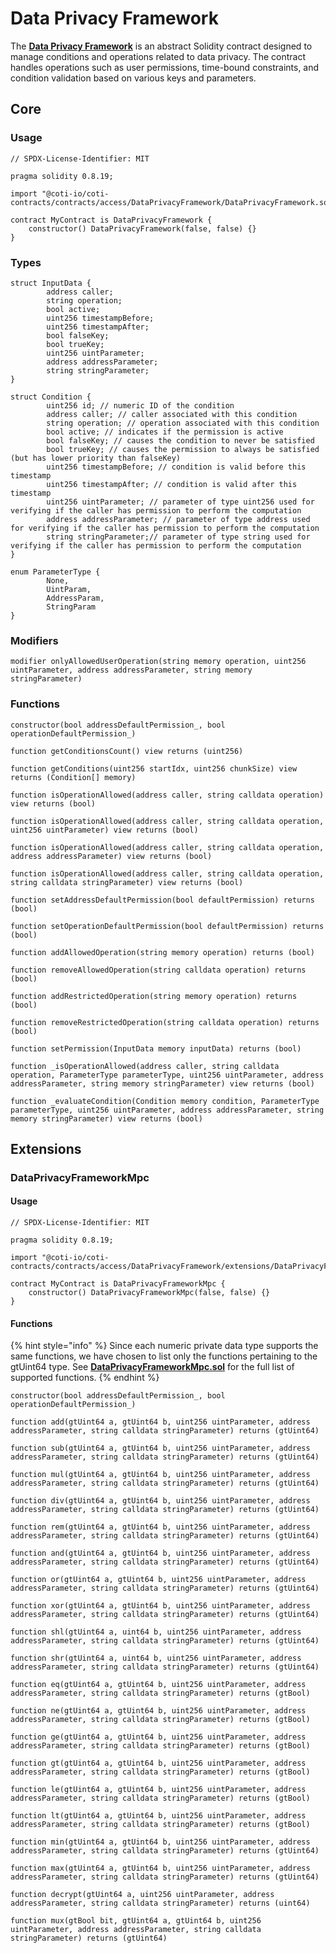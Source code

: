# Data Privacy Framework

The [**Data Privacy Framework**](https://github.com/coti-io/coti-contracts/blob/main/contracts/access/DataPrivacyFramework/DataPrivacyFramework.sol) is an abstract Solidity contract designed to manage conditions and operations related to data privacy. The contract handles operations such as user permissions, time-bound constraints, and condition validation based on various keys and parameters.

## Core

### Usage

```solidity
// SPDX-License-Identifier: MIT

pragma solidity 0.8.19;

import "@coti-io/coti-contracts/contracts/access/DataPrivacyFramework/DataPrivacyFramework.sol";

contract MyContract is DataPrivacyFramework {
    constructor() DataPrivacyFramework(false, false) {}
}
```

### Types

```solidity
struct InputData {
        address caller;
        string operation;
        bool active;
        uint256 timestampBefore;
        uint256 timestampAfter;
        bool falseKey;
        bool trueKey;
        uint256 uintParameter;
        address addressParameter;
        string stringParameter;
}
```

```solidity
struct Condition {
        uint256 id; // numeric ID of the condition
        address caller; // caller associated with this condition
        string operation; // operation associated with this condition
        bool active; // indicates if the permission is active
        bool falseKey; // causes the condition to never be satisfied
        bool trueKey; // causes the permission to always be satisfied (but has lower priority than falseKey)
        uint256 timestampBefore; // condition is valid before this timestamp
        uint256 timestampAfter; // condition is valid after this timestamp
        uint256 uintParameter; // parameter of type uint256 used for verifying if the caller has permission to perform the computation
        address addressParameter; // parameter of type address used for verifying if the caller has permission to perform the computation
        string stringParameter;// parameter of type string used for verifying if the caller has permission to perform the computation
}
```

```solidity
enum ParameterType {
        None,
        UintParam,
        AddressParam,
        StringParam
}
```

### Modifiers

```solidity
modifier onlyAllowedUserOperation(string memory operation, uint256 uintParameter, address addressParameter, string memory stringParameter)
```

### Functions

```solidity
constructor(bool addressDefaultPermission_, bool operationDefaultPermission_)
```

```solidity
function getConditionsCount() view returns (uint256)
```

```solidity
function getConditions(uint256 startIdx, uint256 chunkSize) view returns (Condition[] memory)
```

```solidity
function isOperationAllowed(address caller, string calldata operation) view returns (bool)
```

```solidity
function isOperationAllowed(address caller, string calldata operation, uint256 uintParameter) view returns (bool)
```

```solidity
function isOperationAllowed(address caller, string calldata operation, address addressParameter) view returns (bool)
```

```solidity
function isOperationAllowed(address caller, string calldata operation, string calldata stringParameter) view returns (bool)
```

```solidity
function setAddressDefaultPermission(bool defaultPermission) returns (bool)
```

```solidity
function setOperationDefaultPermission(bool defaultPermission) returns (bool)
```

```solidity
function addAllowedOperation(string memory operation) returns (bool)
```

```solidity
function removeAllowedOperation(string calldata operation) returns (bool)
```

```solidity
function addRestrictedOperation(string memory operation) returns (bool)
```

```solidity
function removeRestrictedOperation(string calldata operation) returns (bool)
```

```solidity
function setPermission(InputData memory inputData) returns (bool)
```

```solidity
function _isOperationAllowed(address caller, string calldata operation, ParameterType parameterType, uint256 uintParameter, address addressParameter, string memory stringParameter) view returns (bool)
```

```solidity
function _evaluateCondition(Condition memory condition, ParameterType parameterType, uint256 uintParameter, address addressParameter, string memory stringParameter) view returns (bool)
```

## Extensions

### DataPrivacyFrameworkMpc

#### Usage

```solidity
// SPDX-License-Identifier: MIT

pragma solidity 0.8.19;

import "@coti-io/coti-contracts/contracts/access/DataPrivacyFramework/extensions/DataPrivacyFrameworkMpc.sol";

contract MyContract is DataPrivacyFrameworkMpc {
    constructor() DataPrivacyFrameworkMpc(false, false) {}
}
```

#### Functions

{% hint style="info" %}
Since each numeric private data type supports the same functions, we have chosen to list only the functions pertaining to the gtUint64 type. See [**DataPrivacyFrameworkMpc.sol**](https://github.com/coti-io/coti-contracts/blob/main/contracts/access/DataPrivacyFramework/DataPrivacyFramework.sol) for the full list of supported functions.
{% endhint %}

```solidity
constructor(bool addressDefaultPermission_, bool operationDefaultPermission_)
```

```solidity
function add(gtUint64 a, gtUint64 b, uint256 uintParameter, address addressParameter, string calldata stringParameter) returns (gtUint64)
```

```solidity
function sub(gtUint64 a, gtUint64 b, uint256 uintParameter, address addressParameter, string calldata stringParameter) returns (gtUint64)
```

```solidity
function mul(gtUint64 a, gtUint64 b, uint256 uintParameter, address addressParameter, string calldata stringParameter) returns (gtUint64)
```

```solidity
function div(gtUint64 a, gtUint64 b, uint256 uintParameter, address addressParameter, string calldata stringParameter) returns (gtUint64)
```

```solidity
function rem(gtUint64 a, gtUint64 b, uint256 uintParameter, address addressParameter, string calldata stringParameter) returns (gtUint64)
```

```solidity
function and(gtUint64 a, gtUint64 b, uint256 uintParameter, address addressParameter, string calldata stringParameter) returns (gtUint64)
```

```solidity
function or(gtUint64 a, gtUint64 b, uint256 uintParameter, address addressParameter, string calldata stringParameter) returns (gtUint64)
```

```solidity
function xor(gtUint64 a, gtUint64 b, uint256 uintParameter, address addressParameter, string calldata stringParameter) returns (gtUint64)
```

```solidity
function shl(gtUint64 a, uint64 b, uint256 uintParameter, address addressParameter, string calldata stringParameter) returns (gtUint64)
```

```solidity
function shr(gtUint64 a, uint64 b, uint256 uintParameter, address addressParameter, string calldata stringParameter) returns (gtUint64)
```

```solidity
function eq(gtUint64 a, gtUint64 b, uint256 uintParameter, address addressParameter, string calldata stringParameter) returns (gtBool)
```

```solidity
function ne(gtUint64 a, gtUint64 b, uint256 uintParameter, address addressParameter, string calldata stringParameter) returns (gtBool)
```

```solidity
function ge(gtUint64 a, gtUint64 b, uint256 uintParameter, address addressParameter, string calldata stringParameter) returns (gtBool)
```

```solidity
function gt(gtUint64 a, gtUint64 b, uint256 uintParameter, address addressParameter, string calldata stringParameter) returns (gtBool)
```

```solidity
function le(gtUint64 a, gtUint64 b, uint256 uintParameter, address addressParameter, string calldata stringParameter) returns (gtBool)
```

```solidity
function lt(gtUint64 a, gtUint64 b, uint256 uintParameter, address addressParameter, string calldata stringParameter) returns (gtBool)
```

```solidity
function min(gtUint64 a, gtUint64 b, uint256 uintParameter, address addressParameter, string calldata stringParameter) returns (gtUint64)
```

```solidity
function max(gtUint64 a, gtUint64 b, uint256 uintParameter, address addressParameter, string calldata stringParameter) returns (gtUint64)
```

```solidity
function decrypt(gtUint64 a, uint256 uintParameter, address addressParameter, string calldata stringParameter) returns (uint64)
```

```solidity
function mux(gtBool bit, gtUint64 a, gtUint64 b, uint256 uintParameter, address addressParameter, string calldata stringParameter) returns (gtUint64)
```
